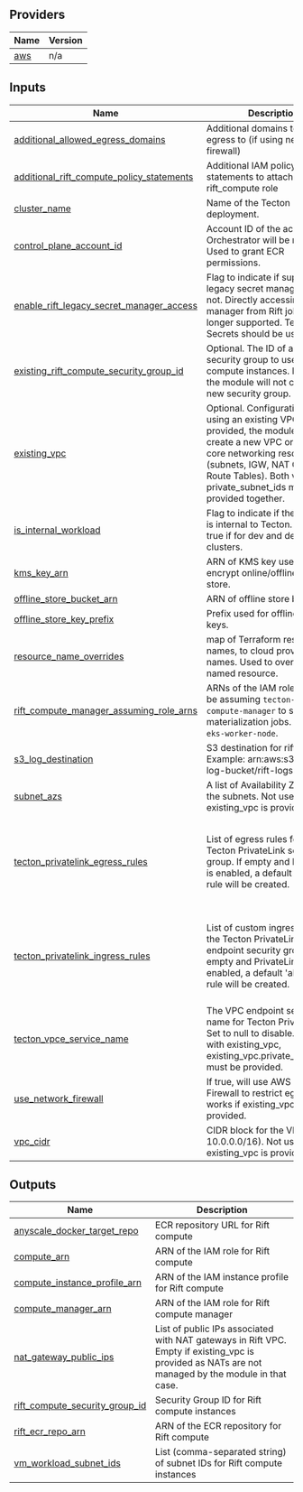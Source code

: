 <!-- BEGIN_TF_DOCS -->

## Providers

| Name | Version |
|------|---------|
| <a name="provider_aws"></a> [aws](#provider\_aws) | n/a |
## Inputs

| Name | Description | Type | Default | Required |
|------|-------------|------|---------|:--------:|
| <a name="input_additional_allowed_egress_domains"></a> [additional\_allowed\_egress\_domains](#input\_additional\_allowed\_egress\_domains) | Additional domains to allow egress to (if using network firewall) | `list(string)` | `[]` | no |
| <a name="input_additional_rift_compute_policy_statements"></a> [additional\_rift\_compute\_policy\_statements](#input\_additional\_rift\_compute\_policy\_statements) | Additional IAM policy statements to attach to the rift\_compute role | `list(any)` | `[]` | no |
| <a name="input_cluster_name"></a> [cluster\_name](#input\_cluster\_name) | Name of the Tecton deployment. | `string` | n/a | yes |
| <a name="input_control_plane_account_id"></a> [control\_plane\_account\_id](#input\_control\_plane\_account\_id) | Account ID of the account Orchestrator will be running in. Used to grant ECR permissions. | `string` | `null` | no |
| <a name="input_enable_rift_legacy_secret_manager_access"></a> [enable\_rift\_legacy\_secret\_manager\_access](#input\_enable\_rift\_legacy\_secret\_manager\_access) | Flag to indicate if supporting legacy secret management or not. Directly accessing secret manager from Rift jobs is no longer supported. Tecton Secrets should be used instead | `bool` | `false` | no |
| <a name="input_existing_rift_compute_security_group_id"></a> [existing\_rift\_compute\_security\_group\_id](#input\_existing\_rift\_compute\_security\_group\_id) | Optional. The ID of an existing security group to use for Rift compute instances. If provided, the module will not create a new security group. | `string` | `null` | no |
| <a name="input_existing_vpc"></a> [existing\_vpc](#input\_existing\_vpc) | Optional. Configuration for using an existing VPC. If provided, the module will not create a new VPC or related core networking resources (subnets, IGW, NAT GWs, Route Tables). Both vpc\_id and private\_subnet\_ids must be provided together. | <pre>object({<br/>    vpc_id               = string<br/>    private_subnet_ids   = list(string)<br/>  })</pre> | `null` | no |
| <a name="input_is_internal_workload"></a> [is\_internal\_workload](#input\_is\_internal\_workload) | Flag to indicate if the workload is internal to Tecton. Set it to true if for dev and demo clusters. | `bool` | `false` | no |
| <a name="input_kms_key_arn"></a> [kms\_key\_arn](#input\_kms\_key\_arn) | ARN of KMS key used to encrypt online/offline feature store. | `string` | `null` | no |
| <a name="input_offline_store_bucket_arn"></a> [offline\_store\_bucket\_arn](#input\_offline\_store\_bucket\_arn) | ARN of offline store bucket. | `string` | n/a | yes |
| <a name="input_offline_store_key_prefix"></a> [offline\_store\_key\_prefix](#input\_offline\_store\_key\_prefix) | Prefix used for offline store keys. | `string` | `"offline-store/"` | no |
| <a name="input_resource_name_overrides"></a> [resource\_name\_overrides](#input\_resource\_name\_overrides) | map of Terraform resource names, to cloud provider names. Used to override any named resource. | `map(string)` | `{}` | no |
| <a name="input_rift_compute_manager_assuming_role_arns"></a> [rift\_compute\_manager\_assuming\_role\_arns](#input\_rift\_compute\_manager\_assuming\_role\_arns) | ARNs of the IAM roles that will be assuming `tecton-rift-compute-manager` to start rift materialization jobs. Typically `eks-worker-node`. | `list(string)` | n/a | yes |
| <a name="input_s3_log_destination"></a> [s3\_log\_destination](#input\_s3\_log\_destination) | S3 destination for rift job logs, Example: arn:aws:s3:::tecton-log-bucket/rift-logs | `string` | n/a | yes |
| <a name="input_subnet_azs"></a> [subnet\_azs](#input\_subnet\_azs) | A list of Availability Zones for the subnets. Not used if existing\_vpc is provided. | `list(string)` | `[]` | no |
| <a name="input_tecton_privatelink_egress_rules"></a> [tecton\_privatelink\_egress\_rules](#input\_tecton\_privatelink\_egress\_rules) | List of egress rules for the Tecton PrivateLink security group. If empty and PrivateLink is enabled, a default 'allow all' rule will be created. | <pre>list(object({<br/>    cidr        = string<br/>    from_port   = number<br/>    to_port     = number<br/>    protocol    = string<br/>    description = string<br/>  }))</pre> | `[]` | no |
| <a name="input_tecton_privatelink_ingress_rules"></a> [tecton\_privatelink\_ingress\_rules](#input\_tecton\_privatelink\_ingress\_rules) | List of custom ingress rules for the Tecton PrivateLink endpoint security group. If empty and PrivateLink is enabled, a default 'allow all' rule will be created. | <pre>list(object({<br/>    cidr        = string<br/>    from_port   = number<br/>    to_port     = number<br/>    protocol    = string<br/>    description = string<br/>  }))</pre> | `[]` | no |
| <a name="input_tecton_vpce_service_name"></a> [tecton\_vpce\_service\_name](#input\_tecton\_vpce\_service\_name) | The VPC endpoint service name for Tecton PrivateLink. Set to null to disable. If enabled with existing\_vpc, existing\_vpc.private\_subnet\_ids must be provided. | `string` | `null` | no |
| <a name="input_use_network_firewall"></a> [use\_network\_firewall](#input\_use\_network\_firewall) | If true, will use AWS Network Firewall to restrict egress. Only works if existing\_vpc is not provided. | `bool` | `false` | no |
| <a name="input_vpc_cidr"></a> [vpc\_cidr](#input\_vpc\_cidr) | CIDR block for the VPC (e.g. 10.0.0.0/16). Not used if existing\_vpc is provided. | `string` | `"10.0.0.0/16"` | no |  
## Outputs

| Name | Description |
|------|-------------|
| <a name="output_anyscale_docker_target_repo"></a> [anyscale\_docker\_target\_repo](#output\_anyscale\_docker\_target\_repo) | ECR repository URL for Rift compute |
| <a name="output_compute_arn"></a> [compute\_arn](#output\_compute\_arn) | ARN of the IAM role for Rift compute |
| <a name="output_compute_instance_profile_arn"></a> [compute\_instance\_profile\_arn](#output\_compute\_instance\_profile\_arn) | ARN of the IAM instance profile for Rift compute |
| <a name="output_compute_manager_arn"></a> [compute\_manager\_arn](#output\_compute\_manager\_arn) | ARN of the IAM role for Rift compute manager |
| <a name="output_nat_gateway_public_ips"></a> [nat\_gateway\_public\_ips](#output\_nat\_gateway\_public\_ips) | List of public IPs associated with NAT gateways in Rift VPC. Empty if existing\_vpc is provided as NATs are not managed by the module in that case. |
| <a name="output_rift_compute_security_group_id"></a> [rift\_compute\_security\_group\_id](#output\_rift\_compute\_security\_group\_id) | Security Group ID for Rift compute instances |
| <a name="output_rift_ecr_repo_arn"></a> [rift\_ecr\_repo\_arn](#output\_rift\_ecr\_repo\_arn) | ARN of the ECR repository for Rift compute |
| <a name="output_vm_workload_subnet_ids"></a> [vm\_workload\_subnet\_ids](#output\_vm\_workload\_subnet\_ids) | List (comma-separated string) of subnet IDs for Rift compute instances |
<!-- END_TF_DOCS -->